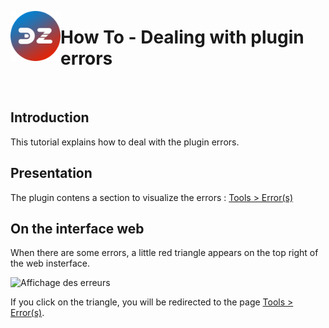 <a href="Home.md"><img align="left" width="80" height="80" src="../Images/logo_Z4D.png" alt="Logo"></a>

# How To - Dealing with plugin errors

</br>


## Introduction

This tutorial explains how to deal with the plugin errors.

## Presentation

The plugin contens a section to visualize the errors : [Tools > Error(s)](WebUI_Tools.md#error)

## On the interface web

When there are some errors, a little red triangle appears on the top right of the web insterface.

![Affichage des erreurs](Images/FR_WebUI-Tableau-de-bord-erreur.png)

If you click on the triangle, you will be redirected to the page [Tools > Error(s)](WebUI_Tools.md#error).
